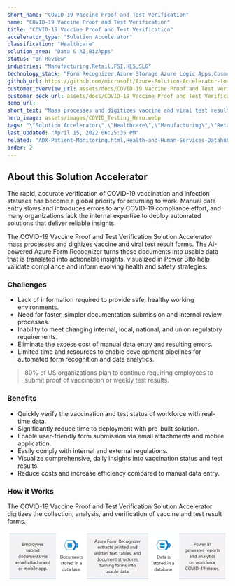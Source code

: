 ```yaml
---
short_name: "COVID-19 Vaccine Proof and Test Verification"
name: "COVID-19 Vaccine Proof and Test Verification"
title: "COVID-19 Vaccine Proof and Test Verification"
accelerator_type: "Solution Accelerator"
classification: "Healthcare"
solution_area: "Data & AI,BizApps"
status: "In Review"
industries: "Manufacturing,Retail,FSI,HLS,SLG"
technology_stack: "Form Recognizer,Azure Storage,Azure Logic Apps,Cosmos DB,Synapse Analytics,Power BI"
github_url: https://github.com/microsoft/Azure-Solution-Accelerator-to-automate-COVID-19-Vaccination-Proof-and-Test-Verification-Forms
customer_overview_url: assets/docs/COVID-19 Vaccine Proof and Test Verification Overview.pdf
customer_deck_url: assets/docs/COVID-19 Vaccine Proof and Test Verification Customer Deck.pdf
demo_url: 
short_text: "Mass processes and digitizes vaccine and viral test result forms."
hero_image: assets/images/COVID_Testing_Hero.webp
tags: "\"Solution Accelerator\",\"Healthcare\",\"Manufacturing\",\"Retail\",\"FSI\",\"HLS\",\"SLG\",\"Form Recognizer\",\"Azure Storage\",\"Azure Logic Apps\",\"Cosmos DB\",\"Synapse Analytics\",\"Power BI\""
last_updated: "April 15, 2022 06:25:35 PM"
related: "ADX-Patient-Monitoring.html,Health-and-Human-Services-Datahub.html,Healthcare-Blockchain.html,Medical-Imaging-with-Azure-Machine-Learning.html,Overdose-Prevention.html,Patient-Risk-Analyzer.html"
order: 2
---
```

## About this Solution Accelerator

The rapid, accurate verification of COVID-19 vaccination and infection statuses has become a global priority for returning to work. Manual data entry slows and introduces errors to any COVID-19 compliance effort, and many organizations lack the internal expertise to deploy automated solutions that deliver reliable insights.

The COVID-19 Vaccine Proof and Test  Verification Solution Accelerator mass processes and digitizes vaccine and viral test result forms. The AI-powered Azure Form Recognizer turns those documents into usable data that is translated into actionable insights, visualized in Power BIto help validate compliance and inform evolving health and safety strategies.

### Challenges

* Lack of information required to provide safe, healthy working environments.
* Need for faster, simpler documentation submission and internal review processes.
* Inability to meet changing internal, local, national, and union regulatory requirements.
* Eliminate the excess cost of manual data entry and resulting errors.
* Limited time and resources to enable development pipelines for automated form recognition and data analytics.

> 80% of US organizations plan to continue requiring employees to submit proof of vaccination or weekly test results.

### Benefits

* Quickly verify the vaccination and test status of workforce with real-time data.
* Significantly reduce time to deployment with pre-built solution.
* Enable user-friendly form submission via email attachments and mobile application.
* Easily comply with internal and external regulations.
* Visualize comprehensive, daily insights into vaccination status and test results.
* Reduce costs and increase efficiency compared to manual data entry.

### How it Works

The COVID-19 Vaccine Proof and Test Verification Solution Accelerator digitizes the collection, analysis, and verification of vaccine and test result forms.

![COVID-19 Vaccine Proof and Test Verification Flow](../assets/images/COVID_Flow.webp)
